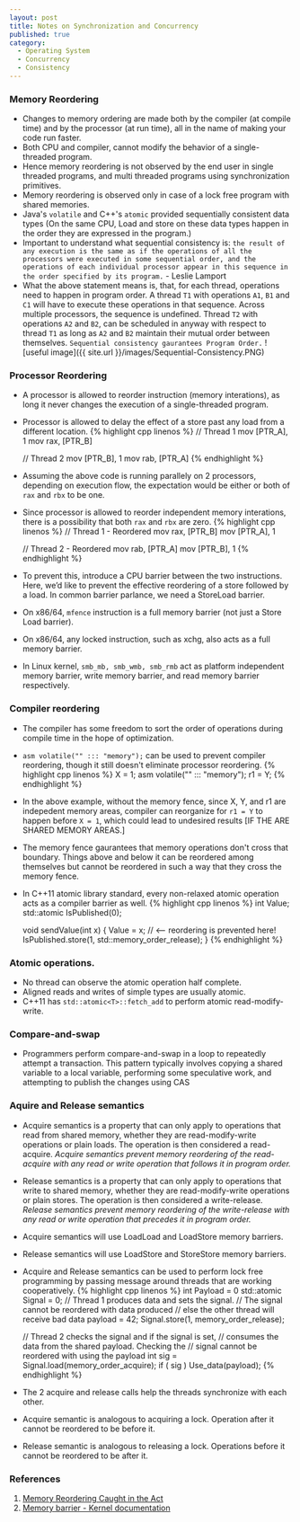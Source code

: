 ```yaml
---
layout: post
title: Notes on Synchronization and Concurrency
published: true
category:
  - Operating System
  - Concurrency
  - Consistency
---
```


### Memory Reordering
* Changes to memory ordering are made both by the compiler (at compile time) and by the processor (at run time), all in the name of making your code run faster.
* Both CPU and compiler, cannot modify the behavior of a single-threaded program.
* Hence memory reordering is not observed by the end user in single threaded programs, and multi threaded programs using synchronization primitives.
* Memory reordering is observed only in case of a lock free program with shared memories.
* Java's `volatile` and C++'s `atomic` provided sequentially consistent data types (On the same CPU, Load and store on these data types happen in the order they are expressed in the program.)
* Important to understand what sequential consistency is: `the result of any execution is the same as if the operations of all the processors were executed in some sequential order, and the operations of each individual processor appear in this sequence in the order specified by its program.` - Leslie Lamport
* What the above statement means is, that, for each thread, operations need to happen in program order. A thread `T1` with operations `A1`, `B1` and `C1` will have to execute these operations in that sequence. Across multiple processors, the sequence is undefined. Thread `T2` with operations `A2` and `B2`, can be scheduled in anyway with respect to thread `T1` as long as `A2` and `B2` maintain their mutual order between themselves. `Sequential consistency gaurantees Program Order.`
![useful image]({{ site.url }}/images/Sequential-Consistency.PNG)

### Processor Reordering
* A processor is allowed to reorder instruction (memory interations), as long it never changes the execution of a single-threaded program.
* Processor is allowed to delay the effect of a store past any load from a different location.
{% highlight cpp linenos %}
    // Thread 1
    mov [PTR_A], 1
    mov rax, [PTR_B]

    // Thread 2
    mov [PTR_B], 1
    mov rab, [PTR_A]
{% endhighlight %}
* Assuming the above code is running parallely on 2 processors, depending on execution flow, the expectation would be either or both of `rax` and `rbx` to be one.
* Since processor is allowed to reorder independent memory interations, there is a possibility that both `rax` and `rbx` are zero.
{% highlight cpp linenos %}
    // Thread 1 - Reordered
    mov rax, [PTR_B]
    mov [PTR_A], 1

    // Thread 2 - Reordered
    mov rab, [PTR_A]
    mov [PTR_B], 1
{% endhighlight %}
* To prevent this, introduce a CPU barrier between the two instructions. Here, we’d like to prevent the effective reordering of a store followed by a load. In common barrier parlance, we need a StoreLoad barrier.
* On x86/64, `mfence` instruction is a full memory barrier (not just a Store Load barrier).
* On x86/64, any locked instruction, such as xchg, also acts as a full memory barrier.
* In Linux kernel, `smb_mb, smb_wmb, smb_rmb` act as platform independent memory barrier, write memory barrier, and read memory barrier respectively.

### Compiler reordering
* The compiler has some freedom to sort the order of operations during compile time in the hope of optimization.
* `asm volatile("" ::: "memory");` can be used to prevent compiler reordering, though it still doesn't eliminate processor reordering.
{% highlight cpp linenos %}
    X = 1;
    asm volatile("" ::: "memory");
    r1 = Y;
{% endhighlight %}
* In the above example, without the memory fence, since X, Y, and r1 are indepedent memory areas, compiler can reorganize for `r1 = Y` to happen before `X = 1`, which could lead to undesired results [IF THE ARE SHARED MEMORY AREAS.]
* The memory fence gaurantees that memory operations don't cross that boundary. Things above and below it can be reordered among themselves but cannot be reordered in such a way that they cross the memory fence.
* In C++11 atomic library standard, every non-relaxed atomic operation acts as a compiler barrier as well.
{% highlight cpp linenos %}
    int Value;
    std::atomic<int> IsPublished(0);

    void sendValue(int x)
    {
        Value = x;
        // <-- reordering is prevented here!
        IsPublished.store(1, std::memory_order_release);
    }
{% endhighlight %}
### Atomic operations.
* No thread can observe the atomic operation half complete.
* Aligned reads and writes of simple types are usually atomic.
* C++11 has `std::atomic<T>::fetch_add` to perform atomic read-modify-write.

### Compare-and-swap
* Programmers perform compare-and-swap in a loop to repeatedly attempt a transaction. This pattern typically involves copying a shared variable to a local variable, performing some speculative work, and attempting to publish the changes using CAS

### Aquire and Release semantics
* Acquire semantics is a property that can only apply to operations that read from shared memory, whether they are read-modify-write operations or plain loads. The operation is then considered a read-acquire. *Acquire semantics prevent memory reordering of the read-acquire with any read or write operation that follows it in program order.*
* Release semantics is a property that can only apply to operations that write to shared memory, whether they are read-modify-write operations or plain stores. The operation is then considered a write-release. *Release semantics prevent memory reordering of the write-release with any read or write operation that precedes it in program order.*
* Acquire semantics will use LoadLoad and LoadStore memory barriers.
* Release semantics will use LoadStore and StoreStore memory barriers.
* Acquire and Release semantics can be used to perform lock free programming by passing message around threads that are working cooperatively.
{% highlight cpp linenos %}
    int Payload = 0
    std::atomic<int> Signal = 0;
    // Thread 1 produces data and sets the signal.
    // The signal cannot be reordered with data produced
    // else the other thread will receive bad data
    payload = 42;
    Signal.store(1, memory_order_release);

    // Thread 2 checks the signal and if the signal is set,
    // consumes the data from the shared payload. Checking the
    // signal cannot be reordered with using the payload
    int sig = Signal.load(memory_order_acquire);
    if ( sig )
        Use_data(payload); 
{% endhighlight %}
* The 2 acquire and release calls help the threads synchronize with each other.
* Acquire semantic is analogous to acquiring a lock. Operation after it cannot be reordered to be before it.
* Release semantic is analogous to releasing a lock. Operations before it cannot be reordered to be after it.


### References
1. [Memory Reordering Caught in the Act](https://preshing.com/20120515/memory-reordering-caught-in-the-act/)
2. [Memory barrier - Kernel documentation](https://www.kernel.org/doc/Documentation/memory-barriers.txt)

